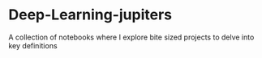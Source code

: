 # Deep-Learning-jupiters
A collection of notebooks where I explore bite sized projects to delve into key definitions
